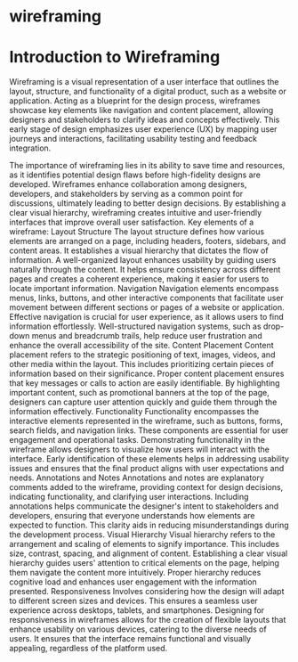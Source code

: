 # wireframing
# Introduction to Wireframing

Wireframing is a visual representation of a user interface that outlines the layout, structure, and functionality of a digital product, such as a website or application. Acting as a blueprint for the design process, wireframes showcase key elements like navigation and content placement, allowing designers and stakeholders to clarify ideas and concepts effectively. This early stage of design emphasizes user experience (UX) by mapping user journeys and interactions, facilitating usability testing and feedback integration.

The importance of wireframing lies in its ability to save time and resources, as it identifies potential design flaws before high-fidelity designs are developed. Wireframes enhance collaboration among designers, developers, and stakeholders by serving as a common point for discussions, ultimately leading to better design decisions. By establishing a clear visual hierarchy, wireframing creates intuitive and user-friendly interfaces that improve overall user satisfaction. 
Key elements of a wireframe:
Layout Structure
The layout structure defines how various elements are arranged on a page, including headers, footers, sidebars, and content areas. It establishes a visual hierarchy that dictates the flow of information.
A well-organized layout enhances usability by guiding users naturally through the content. It helps ensure consistency across different pages and creates a coherent experience, making it easier for users to locate important information.
Navigation
Navigation elements encompass menus, links, buttons, and other interactive components that facilitate user movement between different sections or pages of a website or application.
Effective navigation is crucial for user experience, as it allows users to find information effortlessly. Well-structured navigation systems, such as drop-down menus and breadcrumb trails, help reduce user frustration and enhance the overall accessibility of the site.
Content Placement
Content placement refers to the strategic positioning of text, images, videos, and other media within the layout. This includes prioritizing certain pieces of information based on their significance.
Proper content placement ensures that key messages or calls to action are easily identifiable. By highlighting important content, such as promotional banners at the top of the page, designers can capture user attention quickly and guide them through the information effectively.
Functionality
Functionality encompasses the interactive elements represented in the wireframe, such as buttons, forms, search fields, and navigation links. These components are essential for user engagement and operational tasks.
Demonstrating functionality in the wireframe allows designers to visualize how users will interact with the interface. Early identification of these elements helps in addressing usability issues and ensures that the final product aligns with user expectations and needs.
Annotations and Notes
Annotations and notes are explanatory comments added to the wireframe, providing context for design decisions, indicating functionality, and clarifying user interactions.
Including annotations helps communicate the designer's intent to stakeholders and developers, ensuring that everyone understands how elements are expected to function. This clarity aids in reducing misunderstandings during the development process.
Visual Hierarchy
Visual hierarchy refers to the arrangement and scaling of elements to signify importance. This includes size, contrast, spacing, and alignment of content.
Establishing a clear visual hierarchy guides users' attention to critical elements on the page, helping them navigate the content more intuitively. Proper hierarchy reduces cognitive load and enhances user engagement with the information presented.
Responsiveness
Involves considering how the design will adapt to different screen sizes and devices. This ensures a seamless user experience across desktops, tablets, and smartphones.
Designing for responsiveness in wireframes allows for the creation of flexible layouts that enhance usability on various devices, catering to the diverse needs of users. It ensures that the interface remains functional and visually appealing, regardless of the platform used.
